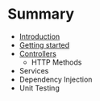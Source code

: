 # Summary

* [Introduction](README.md)
* [Getting started](getting_started.md)
* [Controllers](controllers.md)
  * HTTP Methods
* Services
* Dependency Injection
* Unit Testing

